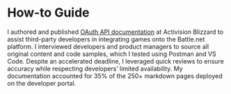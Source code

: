 # How-to Guide

I authored and published [OAuth API documentation](https://develop.battle.net/documentation/guides/using-oauth) at Activision Blizzard to assist third-party developers in integrating games onto the Battle.net platform. I interviewed developers and product managers to source all original content and code samples, which I tested using Postman and VS Code.
Despite an accelerated deadline, I leveraged quick reviews to ensure accuracy while respecting developers’ limited availability. My documentation accounted for 35% of the 250+ markdown pages deployed on the developer portal.
